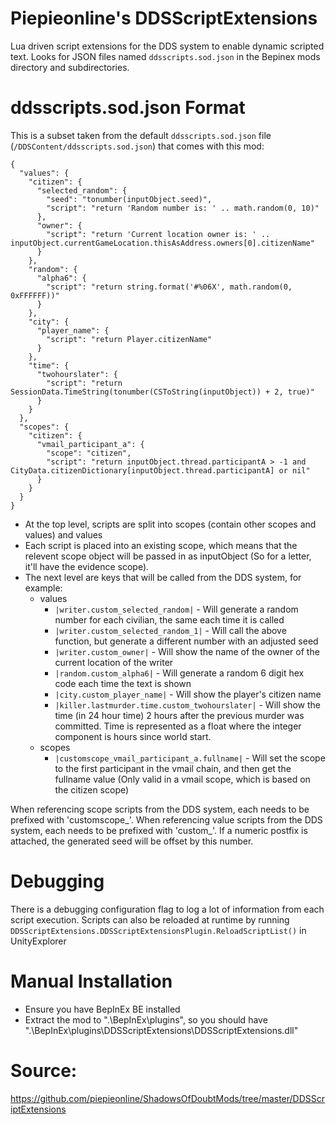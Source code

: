 # Piepieonline's DDSScriptExtensions

Lua driven script extensions for the DDS system to enable dynamic scripted text. Looks for JSON files named `ddsscripts.sod.json` in the Bepinex mods directory and subdirectories.

# ddsscripts.sod.json Format

This is a subset taken from the default `ddsscripts.sod.json` file (`/DDSContent/ddsscripts.sod.json`) that comes with this mod:
```
{
  "values": {
    "citizen": {
      "selected_random": {
        "seed": "tonumber(inputObject.seed)",
        "script": "return 'Random number is: ' .. math.random(0, 10)"
      },
      "owner": {
        "script": "return 'Current location owner is: ' .. inputObject.currentGameLocation.thisAsAddress.owners[0].citizenName"
      }
    },
    "random": {
      "alpha6": {
        "script": "return string.format('#%06X', math.random(0, 0xFFFFFF))"
      }
    },
    "city": {
      "player_name": {
        "script": "return Player.citizenName"
      }
    },
    "time": {
      "twohourslater": {
        "script": "return SessionData.TimeString(tonumber(CSToString(inputObject)) + 2, true)"
      }
    }
  },
  "scopes": {
    "citizen": {
      "vmail_participant_a": {
        "scope": "citizen",
        "script": "return inputObject.thread.participantA > -1 and CityData.citizenDictionary[inputObject.thread.participantA] or nil"
      }
    }
  }
}
```

* At the top level, scripts are split into scopes (contain other scopes and values) and values
* Each script is placed into an existing scope, which means that the relevent scope object will be passed in as inputObject (So for a letter, it'll have the evidence scope).
* The next level are keys that will be called from the DDS system, for example:
  * values
    * `|writer.custom_selected_random|` - Will generate a random number for each civilian, the same each time it is called
    * `|writer.custom_selected_random_1|` - Will call the above function, but generate a different number with an adjusted seed
    * `|writer.custom_owner|` - Will show the name of the owner of the current location of the writer
    * `|random.custom_alpha6|` - Will generate a random 6 digit hex code each time the text is shown
    * `|city.custom_player_name|` - Will show the player's citizen name
    * `|killer.lastmurder.time.custom_twohourslater|` - Will show the time (in 24 hour time) 2 hours after the previous murder was committed. Time is represented as a float where the integer component is hours since world start.
  * scopes
    * `|customscope_vmail_participant_a.fullname|` - Will set the scope to the first participant in the vmail chain, and then get the fullname value (Only valid in a vmail scope, which is based on the citizen scope)
 
When referencing scope scripts from the DDS system, each needs to be prefixed with 'customscope_'.
When referencing value scripts from the DDS system, each needs to be prefixed with 'custom_'. If a numeric postfix is attached, the generated seed will be offset by this number.

# Debugging

There is a debugging configuration flag to log a lot of information from each script execution.
Scripts can also be reloaded at runtime by running `DDSScriptExtensions.DDSScriptExtensionsPlugin.ReloadScriptList()` in UnityExplorer

# Manual Installation

* Ensure you have BepInEx BE installed
* Extract the mod to ".\BepInEx\plugins\", so you should have ".\BepInEx\plugins\DDSScriptExtensions\DDSScriptExtensions.dll"

# Source:

https://github.com/piepieonline/ShadowsOfDoubtMods/tree/master/DDSScriptExtensions